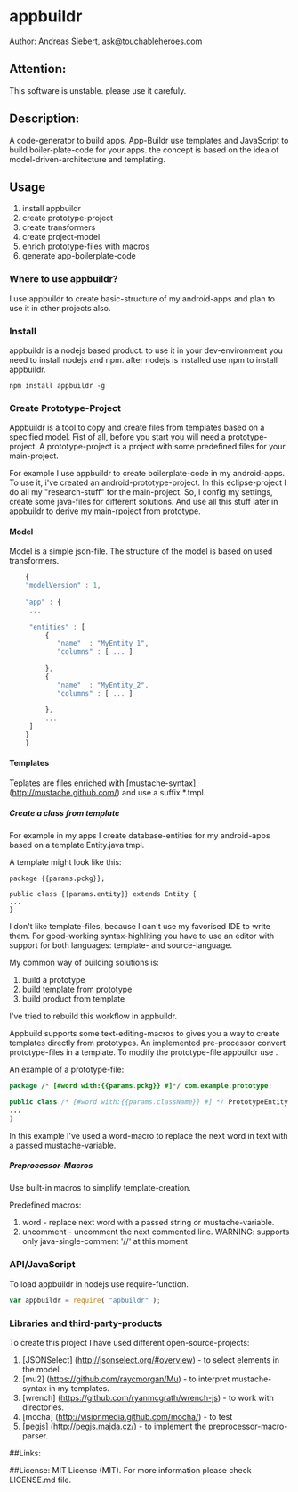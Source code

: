 appbuildr
==========

Author: Andreas Siebert, ask@touchableheroes.com



## Attention:
This software is unstable. please use it carefuly.

## Description:
A code-generator to build apps. App-Buildr use templates and JavaScript 
to build boiler-plate-code for your apps. the concept is based on the idea of
model-driven-architecture and templating.

## Usage

1. install appbuildr
2. create prototype-project
3. create transformers
4. create project-model
5. enrich prototype-files with macros
6. generate app-boilerplate-code

### Where to use appbuildr?

I use appbuildr to create basic-structure of my android-apps and plan to use it in other projects also.

### Install

appbuildr is a nodejs based product. to use it in your dev-environment you need to install nodejs and npm.
after nodejs is installed use npm to install appbuildr.

    npm install appbuildr -g

### Create Prototype-Project
Appbuildr is a tool to copy and create files from templates based on a specified model.
Fist of all, before you start you will need a prototype-project. A prototype-project
is a project with some predefined files for your main-project. 

For example I use appbuildr to create boilerplate-code in my android-apps. To use it, i've created 
an android-prototype-project. In this eclipse-project I do all my "research-stuff" for the main-project. 
So, I config my settings, create some java-files for different solutions. And use all this stuff 
later in appbuildr to derive my main-rpoject from prototype.


#### Model

Model is a simple json-file. The structure of the model is based on used transformers. 

```javascript
    {
    "modelVersion" : 1,
    
    "app" : {
     ...
     
     "entities" : [
         { 
            "name"  : "MyEntity_1",
            "columns" : [ ... ] 
         
         },
         { 
            "name"  : "MyEntity_2",
            "columns" : [ ... ]
         
         },
         ...
     ]
    }
    }
```

#### Templates

Teplates are files enriched with [mustache-syntax] (http://mustache.github.com/) 
and use a suffix *.tmpl.


##### Create a class from template

For example in my apps I create database-entities for my android-apps based on a
template Entity.java.tmpl.

A template might look like this:


    package {{params.pckg}};
    
    public class {{params.entity}} extends Entity {
    ...
    }


I don't like template-files, because I can't use my favorised IDE to write them. For good-working syntax-highliting 
you have to use an editor with support for both languages: template- and source-language. 

My common way of building solutions is:
1. build a prototype
2. build template from prototype
3. build product from template

I've tried to rebuild this workflow in appbuildr. 

Appbuild supports some text-editing-macros to gives you a way to create 
templates directly from prototypes. An implemented pre-processor convert
prototype-files in a template. To modify the prototype-file appbuildr use 
.

An example of a prototype-file:  

```java
package /* [#word with:{{params.pckg}} #]*/ com.example.prototype;

public class /* [#word with:{{params.className}} #] */ PrototypeEntity extends Entity {
...
}
```

In this example I've used a word-macro to replace the next word in text 
with a passed mustache-variable.


##### Preprocessor-Macros
Use built-in macros to simplify template-creation.

Predefined macros:

1. word - replace next word with a passed string or mustache-variable.
2. uncomment - uncomment the next commented line. 
WARNING: supports only java-single-comment '//' at this moment


### API/JavaScript
To load appbuildr in nodejs use require-function.
```javascript
var appbuildr = require( "apbuildr" ); 
```

### Libraries and third-party-products

To create this project I have used different open-source-projects:

1. [JSONSelect] (http://jsonselect.org/#overview) - to select elements in the model.
2. [mu2] (https://github.com/raycmorgan/Mu) - to interpret mustache-syntax in my templates.
3. [wrench] (https://github.com/ryanmcgrath/wrench-js) - to work with directories.
4. [mocha] (http://visionmedia.github.com/mocha/) - to test
5. [pegjs] (http://pegjs.majda.cz/) - to implement the preprocessor-macro-parser.


##Links: 





##License: 
MIT License (MIT).
For more information please check LICENSE.md file.
